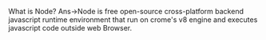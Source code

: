 What is Node?
Ans->Node is free open-source cross-platform backend javascript runtime environment that run on crome's v8 engine and executes javascript code outside web Browser.